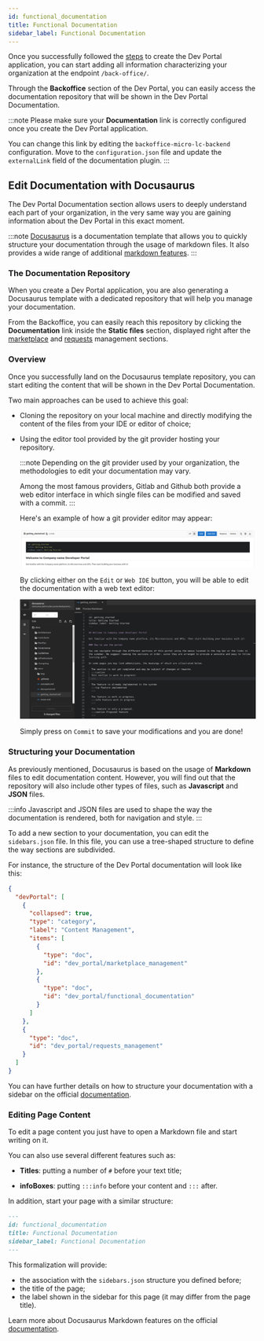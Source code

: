```yaml
---
id: functional_documentation
title: Functional Documentation
sidebar_label: Functional Documentation
---
```


Once you successfully followed the [steps](/dev_portal/application_creation.md) to create the Dev Portal application, you can start adding all information characterizing your organization at the endpoint `/back-office/`. 

Through the **Backoffice** section of the Dev Portal, you can easily access the documentation repository that will be shown in the Dev Portal Documentation.

:::note
Please make sure your **Documentation** link is correctly configured once you create the Dev Portal application. 

You can change this link by editing the `backoffice-micro-lc-backend` configuration. Move to the `configuration.json` file and update the `externalLink` field of the documentation plugin.
:::

## Edit Documentation with Docusaurus

The Dev Portal Documentation section allows users to deeply understand each part of your organization, in the very same way you are gaining information about the Dev Portal in this exact moment.

:::note
[Docusaurus](https://docusaurus.io) is a documentation template that allows you to quickly structure your documentation through the usage of markdown files. It also provides a wide range of additional [markdown features](https://docusaurus.io/docs/markdown-features). 
:::

### The Documentation Repository

When you create a Dev Portal application, you are also generating a Docusaurus template with a dedicated repository that will help you manage your documentation.

From the Backoffice, you can easily reach this repository by clicking the **Documentation** link inside the **Static files** section, displayed right after the [marketplace](/dev_portal/marketplace_management.md) and [requests](/dev_portal/requests_management.md) management sections.

### Overview

Once you successfully land on the Docusaurus template repository, you can start editing the content that will be shown in the Dev Portal Documentation.

Two main approaches can be used to achieve this goal:

- Cloning the repository on your local machine and directly modifying the content of the files from your IDE or editor of choice;

- Using the editor tool provided by the git provider hosting your repository. 
  
  :::note
  Depending on the git provider used by your organization, the methodologies to edit your documentation may vary. 
  
  Among the most famous providers, Gitlab and Github both provide a web editor interface in which single files can be modified and saved with a commit.
  :::

  Here's an example of how a git provider editor may appear:

  ![web ide](./img/web_ide.png)

  By clicking either on the `Edit` or `Web IDE` button, you will be able to edit the documentation with a web text editor: 

  ![web ide](./img/web_ide_editor.png)

  Simply press on `Commit` to save your modifications and you are done!

### Structuring your Documentation

As previously mentioned, Docusaurus is based on the usage of **Markdown** files to edit documentation content. However, you will find out that the repository will also include other types of files, such as **Javascript** and **JSON** files. 

:::info
Javascript and JSON files are used to shape the way the documentation is rendered, both for navigation and style.
:::

To add a new section to your documentation, you can edit the `sidebars.json` file. In this file, you can use a tree-shaped structure to define the way sections are subdivided.

For instance, the structure of the Dev Portal documentation will look like this:
```json
{
  "devPortal": [
    {
      "collapsed": true,
      "type": "category",
      "label": "Content Management",
      "items": [
        {
          "type": "doc",
          "id": "dev_portal/marketplace_management"
        },
        {
          "type": "doc",
          "id": "dev_portal/functional_documentation"
        }
      ]
    },
    {
      "type": "doc",
      "id": "dev_portal/requests_management"
    }
  ]
}
```
You can have further details on how to structure your documentation with a sidebar on the official [documentation](https://docusaurus.io/docs/sidebar).

### Editing Page Content

To edit a page content you just have to open a Markdown file and start writing on it. 

You can also use several different features such as:

- **Titles**: putting a number of `#` before your text title;
    
- **infoBoxes**: putting `:::info` before your content and `:::` after.

In addition, start your page with a similar structure:
```markdown
---
id: functional_documentation
title: Functional Documentation
sidebar_label: Functional Documentation
---
```

This formalization will provide:

- the association with the `sidebars.json` structure you defined before;
- the title of the page;
- the label shown in the sidebar for this page (it may differ from the page title).

Learn more about Docusaurus Markdown features on the official [documentation](https://docusaurus.io/docs/markdown-features).
